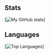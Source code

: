 ## Stats
[![My GitHub stats](https://github-readme-stats.vercel.app/api?username=daniaalnadir&show_icons=true&theme=dracula&count_private=true)]


## Languages 
[![Top Languages](https://github-readme-stats.vercel.app/api/top-langs/?username=daniaalnadir&layout=compact&hide=css,html,handlebars)]
